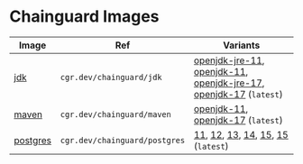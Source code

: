 # Chainguard Images

| Image | Ref | Variants |
| ----- | ----| -------- |
| [jdk](./images/jdk) | `cgr.dev/chainguard/jdk` | [openjdk-jre-11](./images/jdk/configs/openjdk-jre-11.apko.yaml), [openjdk-11](./images/jdk/configs/openjdk-11.apko.yaml), [openjdk-jre-17](./images/jdk/configs/openjdk-jre-17.apko.yaml), [openjdk-17](./images/jdk/configs/openjdk-17.apko.yaml) (`latest`) |
| [maven](./images/maven) | `cgr.dev/chainguard/maven` | [openjdk-11](./images/maven/configs/openjdk-11.apko.yaml), [openjdk-17](./images/maven/configs/openjdk-17.apko.yaml) (`latest`) |
| [postgres](./images/postgres) | `cgr.dev/chainguard/postgres` | [11](./images/postgres/configs/11.apko.yaml), [12](./images/postgres/configs/12.apko.yaml), [13](./images/postgres/configs/13.apko.yaml), [14](./images/postgres/configs/14.apko.yaml), [15](./images/postgres/configs/15.apko.yaml), [15](./images/postgres/configs/15.apko.yaml) (`latest`) |
